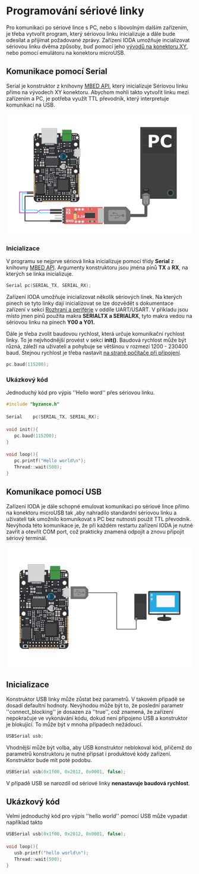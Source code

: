 # Programování sériové linky



Pro komunikaci po sériové lince s PC, nebo s libovolným dalším zařízením, je třeba vytvořit program, který sériovou linku inicializuje a dále bude odesílat a přijímat požadované zprávy. Zařízení IODA umožňuje incializovat sériovou linku dvěma způsoby, buď pomocí jeho [vývodů na konektoru XY](../../hardware/zakladni-jednotky/iodag3e/rozhrani-a-periferie.md), nebo pomocí emulátoru na konektoru microUSB.

## Komunikace pomocí Serial

Serial je konstruktor z knihovny [MBED API](../../programovani-hw/mbed-api/), který inicializuje Sériovou linku přímo na vývodech XY konektoru. Abychom mohli takto vytvořit linku mezi zařízením a PC, je potřeba využít TTL převodník, který  interpretuje komunikaci na USB. 

![P&#x159;ipojen&#xED; s&#xE9;riov&#xE9; linky pomoc&#xED; v&#xFD;vod&#x16F; XY konektoru](../../../.gitbook/assets/seriova_komunikace_ttl.png)

### Inicializace

V programu se nejprve sériová linka inicializuje pomocí třídy **Serial** z knihovny [MBED API](../../programovani-hw/mbed-api/). Argumenty konstruktoru jsou jména pinů **TX** a **RX**, na kterých se linka inicializuje.

```cpp
Serial pc(SERIAL_TX, SERIAL_RX);
```

Zařízení IODA umožňuje inicializovat několik sériových linek. Na kterých pinech se tyto linky dají inicializovat se lze dozvědět s dokumentace zařízení v sekci [Rozhraní a periférie](../../hardware/zakladni-jednotky/iodag3e/rozhrani-a-periferie.md) v oddíle UART/USART. V příkladu jsou místo jmen pinů použita makra **SERIALTX a SERIALRX**, tyto makra vedou na sériovou linku na pinech **Y00 a Y01.**

Dále je třeba zvolit baudovou rychlost, která určuje komunikační rychlost linky. To je nejvhodnější provést v sekci **init\(\)**. Baudová rychlost může být různá, záleží na uživateli a pohybuje se většinou v rozmezí 1200 - 230400 baud. Stejnou rychlost je třeba nastavit [na straně počítače při připojení](konfigurace-seriove-linky-v-pc.md#konfigurace-na-windows).

```cpp
pc.baud(115200);
```

### Ukázkový kód

Jednoduchý kód pro výpis ''Hello word'' přes sériovou linku.

```cpp
#include "byzance.h"

Serial    pc(SERIAL_TX, SERIAL_RX);

void init(){
   pc.baud(115200);
}

void loop(){
   pc.printf("Hello world\n");
   Thread::wait(500);
}
```

## Komunikace pomocí USB

Zařízení IODA je dále schopné emulovat komunikaci po sériové lince přímo na konektoru microUSB tak ,aby nahradilo standardní sériovou linku a uživateli tak umožnilo komunikovat s PC bez nutnosti použít TTL převodník. Nevýhoda této komunikace je, že při každém restartu zařízení IODA je nutné zavřít a otevřít COM port, což prakticky znamená odpojit a znovu připojit sériový terminál.

![P&#x159;ipojen&#xED; s&#xE9;riov&#xE9; linky pomoc&#xED; microUSB](../../../.gitbook/assets/seriova_komunikace%20%282%29.png)

## Inicializace

Konstruktor USB linky může zůstat bez parametrů. V takovém případě se dosadí defaultní hodnoty. Nevýhodou může být to, že poslední parametr ''connect\_blocking'' je dosazen za ''true'', což znamená, že zařízení nepokračuje ve vykonávání kódu, dokud není připojeno USB a konstruktor je blokující. To může být v mnoha případech nežádoucí.

```cpp
USBSerial usb;
```

Vhodnější může být volba, aby USB konstruktor neblokoval kód, přičemž do parametrů konstruktoru je nutné připsat i produktové kódy zařízení. Konstruktor bude mít poté podobu. 

```cpp
USBSerial usb(0x1f00, 0x2012, 0x0001, false);
```

V případě USB se narozdíl od sériové linky **nenastavuje baudová rychlost**.

## Ukázkový kód

Velmi jednoduchý kód pro výpis ''hello world'' pomocí USB může vypadat například takto

```cpp
USBSerial usb(0x1f00, 0x2012, 0x0001, false);

void loop(){
   usb.printf("hello world\n");
   Thread::wait(500);
}
```


